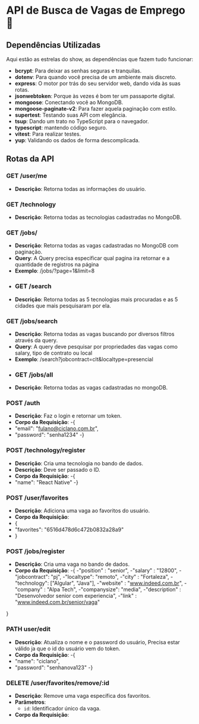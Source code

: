 # API de Busca de Vagas de Emprego 🚀

## Dependências Utilizadas

Aqui estão as estrelas do show, as dependências que fazem tudo funcionar:

- **bcrypt**: Para deixar as senhas seguras e tranquilas.
- **dotenv**: Para quando você precisa de um ambiente mais discreto.
- **express**: O motor por trás do seu servidor web, dando vida às suas rotas.
- **jsonwebtoken**: Porque às vezes é bom ter um passaporte digital.
- **mongoose**: Conectando você ao MongoDB.
- **mongoose-paginate-v2**: Para fazer aquela paginação com estilo.
- **supertest**: Testando suas API com elegância.
- **tsup**: Dando um trato no TypeScript para o navegador.
- **typescript**: mantendo código seguro.
- **vitest**: Para realizar testes.
- **yup**: Validando os dados de forma descomplicada.

## Rotas da API

### GET /user/me
- **Descrição**: Retorna todas as informações do usuário.
### GET /technology
- **Descrição**: Retorna todas as tecnologias cadastradas no MongoDB.
### GET /jobs/
- **Descrição**: Retorna todas as vagas cadastradas no MongoDB com paginação.
- **Query**: A Query precisa especificar qual pagina ira retornar e a quantidade de registros na página
- **Exemplo**:  /jobs/?page=1&limit=8
- ### GET /search
- **Descrição**: Retorna todas as 5 tecnologias mais procuradas e as 5 cidades que mais pesquisaram por ela.
### GET /jobs/search
- **Descrição**: Retorna todas as vagas buscando por diversos filtros através da query.
- **Query**: A query deve pesquisar por propriedades das vagas como salary, tipo de contrato ou local
- **Exemplo**: /search?jobcontract=clt&localtype=presencial
- ### GET /jobs/all
- **Descrição**: Retorna todas as vagas cadastradas no mongoDB.

### POST /auth
- **Descrição**: Faz o login e retornar um token.
- **Corpo da Requisição**:
-{
-	"email": "fulano@ciclano.com.br",
-	"password": "senha1234"
-}
### POST /technology/register
- **Descrição**: Cria uma tecnologia no bando de dados.
- **Descrição**: Deve ser passado o ID.
- **Corpo da Requisição**:
-{
-	"name": "React Native"
-}
### POST /user/favorites
- **Descrição**: Adiciona uma vaga ao favoritos do usuário.
- **Corpo da Requisição**:
- {
- 	"favorites": "6516d478d6c472b0832a28a9"
- }
### POST /jobs/register
- **Descrição**: Cria uma vaga no bando de dados.
- **Corpo da Requisição**:
-{
-"position" : "senior",
-"salary" : "12800",
-"jobcontract": "pj",
-"localtype": "remoto",
-"city" : "Fortaleza",
-"technology": ["Algular", "Java"],
-"website" : "www.indeed.com.br",
-"company" : "Alpa Tech",
-"companysize": "media",
-"description" : "Desenvolvedor senior com experiencia",
-"link" : "www.indeed.com.br/senior/vaga"

}

### PATH user/edit
- **Descrição**: Atualiza o nome e o password do usuário, Precisa estar válido ja que o id do usuário vem do token.
- **Corpo da Requisição**:
-{
-	"name": "ciclano",
-	"password": "senhanova123"
-}

### DELETE /user/favorites/remove/:id
- **Descrição**: Remove uma vaga específica dos favoritos.
- **Parâmetros**:
  - `id`: Identificador único da vaga.
- **Corpo da Requisição**:
